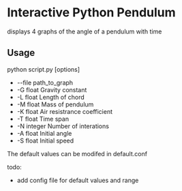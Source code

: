 
# Interactive Python Pendulum

displays 4 graphs of the angle of a pendulum with time

## Usage

python script.py [options]

 - --file path_to_graph
 - -G float Gravity constant
 - -L float Length of chord
 - -M float Mass of pendulum
 - -K float Air resistrance coefficient
 - -T float Time span
 - -N integer Number of interations
 - -A float Initial angle
 - -S float Initial speed

The default values can be modifed in default.conf


todo:
 - add config file for default values and range

    
